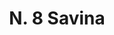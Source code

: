 ---
title: "N. 8 Savina"
permalink: "/edition/plant008/"
plant-name: "N. 8"
plant-number: "008"
plant-xml: "/assets/xml/plant008.xml"
plant-img1: "/assets/img/plant008_verso.jpg"
plant-img2: "/assets/img/plant008.jpg"
plant-title: "N. 8 Savina"
plant-taxon-link: "http://www.worldfloraonline.org/taxon/wfo-0000354994 http://www.worldfloraonline.org/taxon/wfo-0000355663"
plant-taxon-content: "[I. Juniperus Sabina L.] [II, Juniperus phoenicea L."
layout: single-xml
---